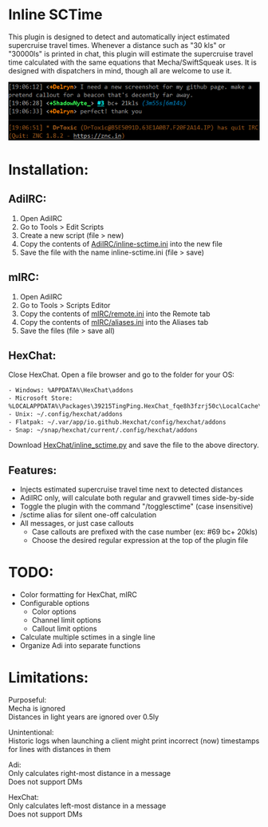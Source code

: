 # Inline SCTime

This plugin is designed to detect and automatically inject estimated supercruise travel times. Whenever a distance
such as "30 kls" or "30000ls" is printed in chat, this plugin will estimate the supercruise travel time calculated
with the same equations that Mecha/SwiftSqueak uses. It is designed with dispatchers in mind, though all are welcome
to use it.

![Inline-sctime example](/Images/example2.png)

# Installation:

## AdiIRC:

1. Open AdiIRC
2. Go to Tools > Edit Scripts
3. Create a new script (file > new)
4. Copy the contents of [AdiIRC/inline-sctime.ini](AdiIRC/inline-sctime.ini) into the new file
5. Save the file with the name inline-sctime.ini (file > save)

## mIRC:

1. Open AdiIRC
2. Go to Tools > Scripts Editor
3. Copy the contents of [mIRC/remote.ini](mIRC/remote.ini) into the Remote tab
4. Copy the contents of [mIRC/aliases.ini](mIRC/aliases.ini) into the Aliases tab
5. Save the files (file > save all)

## HexChat:

Close HexChat. Open a file browser and go to the folder for your OS:

    - Windows: %APPDATA%\HexChat\addons
    - Microsoft Store: %LOCALAPPDATA%\Packages\39215TingPing.HexChat_fqe8h3fzrj50c\LocalCache\Roaming\HexChat\addons
    - Unix: ~/.config/hexchat/addons
    - Flatpak: ~/.var/app/io.github.Hexchat/config/hexchat/addons
    - Snap: ~/snap/hexchat/current/.config/hexchat/addons

Download [HexChat/inline_sctime.py](HexChat/inline_sctime.py) and save the file to the above directory.

## Features:

- Injects estimated supercruise travel time next to detected distances
- AdiIRC only, will calculate both regular and gravwell times side-by-side
- Toggle the plugin with the command "/togglesctime" (case insensitive)
- /sctime alias for silent one-off calculation
- All messages, or just case callouts
  - Case callouts are prefixed with the case number (ex: #69 bc+ 20kls)
  - Choose the desired regular expression at the top of the plugin file


# TODO:

- Color formatting for HexChat, mIRC
- Configurable options
  - Color options
  - Channel limit options
  - Callout limit options
- Calculate multiple sctimes in a single line
- Organize Adi into separate functions

# Limitations:

Purposeful:  
Mecha is ignored  
Distances in light years are ignored over 0.5ly  

Unintentional:  
Historic logs when launching a client might print incorrect (now) timestamps for lines with distances in them  

Adi:  
Only calculates right-most distance in a message   
Does not support DMs  

HexChat:  
Only calculates left-most distance in a message  
Does not support DMs  
